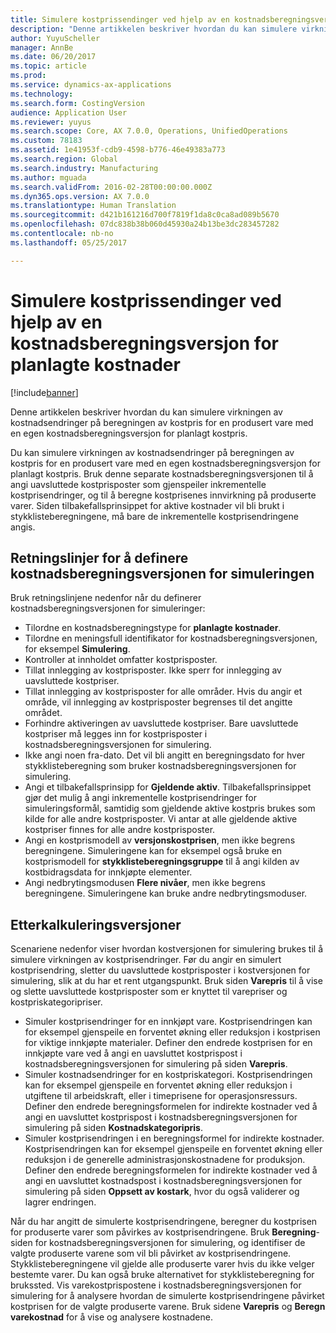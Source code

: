 ```yaml
---
title: Simulere kostprissendinger ved hjelp av en kostnadsberegningsversjon for planlagte kostnader
description: "Denne artikkelen beskriver hvordan du kan simulere virkningen av kostnadsendringer på beregningen av kostpris for en produsert vare med en egen kostnadsberegningsversjon for planlagt kostpris."
author: YuyuScheller
manager: AnnBe
ms.date: 06/20/2017
ms.topic: article
ms.prod: 
ms.service: dynamics-ax-applications
ms.technology: 
ms.search.form: CostingVersion
audience: Application User
ms.reviewer: yuyus
ms.search.scope: Core, AX 7.0.0, Operations, UnifiedOperations
ms.custom: 78183
ms.assetid: 1e41953f-cdb9-4598-b776-46e49383a773
ms.search.region: Global
ms.search.industry: Manufacturing
ms.author: mguada
ms.search.validFrom: 2016-02-28T00:00:00.000Z
ms.dyn365.ops.version: AX 7.0.0
ms.translationtype: Human Translation
ms.sourcegitcommit: d421b161216d700f7819f1da8c0ca8ad089b5670
ms.openlocfilehash: 07dc838b38b060d45930a24b13be3dc283457282
ms.contentlocale: nb-no
ms.lasthandoff: 05/25/2017

---
```


# <a name="simulate-cost-changes-by-using-a-costing-version-for-planned-costs"></a>Simulere kostprissendinger ved hjelp av en kostnadsberegningsversjon for planlagte kostnader

[!include[banner](../includes/banner.md)]


Denne artikkelen beskriver hvordan du kan simulere virkningen av kostnadsendringer på beregningen av kostpris for en produsert vare med en egen kostnadsberegningsversjon for planlagt kostpris.

Du kan simulere virkningen av kostnadsendringer på beregningen av kostpris for en produsert vare med en egen kostnadsberegningsversjon for planlagt kostpris. Bruk denne separate kostnadsberegningsversjonen til å angi uavsluttede kostprisposter som gjenspeiler inkrementelle kostprisendringer, og til å beregne kostprisenes innvirkning på produserte varer. Siden tilbakefallsprinsippet for aktive kostnader vil bli brukt i stykklisteberegningene, må bare de inkrementelle kostprisendringene angis.

## <a name="guidelines-for-defining-the-simulation-costing-version"></a>Retningslinjer for å definere kostnadsberegningsversjonen for simuleringen
Bruk retningslinjene nedenfor når du definerer kostnadsberegningsversjonen for simuleringer:

-   Tilordne en kostnadsberegningstype for **planlagte kostnader**.
-   Tilordne en meningsfull identifikator for kostnadsberegningsversjonen, for eksempel **Simulering**.
-   Kontroller at innholdet omfatter kostprisposter.
-   Tillat innlegging av kostprisposter. Ikke sperr for innlegging av uavsluttede kostpriser.
-   Tillat innlegging av kostprisposter for alle områder. Hvis du angir et område, vil innlegging av kostprisposter begrenses til det angitte området.
-   Forhindre aktiveringen av uavsluttede kostpriser. Bare uavsluttede kostpriser må legges inn for kostprisposter i kostnadsberegningsversjonen for simulering.
-   Ikke angi noen fra-dato. Det vil bli angitt en beregningsdato for hver stykklisteberegning som bruker kostnadsberegningsversjonen for simulering.
-   Angi et tilbakefallsprinsipp for **Gjeldende aktiv**. Tilbakefallsprinsippet gjør det mulig å angi inkrementelle kostprisendringer for simuleringsformål, samtidig som gjeldende aktive kostpris brukes som kilde for alle andre kostprisposter. Vi antar at alle gjeldende aktive kostpriser finnes for alle andre kostprisposter.
-   Angi en kostprismodell av **versjonskostprisen**, men ikke begrens beregningene. Simuleringene kan for eksempel også bruke en kostprismodell for **stykklisteberegningsgruppe** til å angi kilden av kostbidragsdata for innkjøpte elementer.
-   Angi nedbrytingsmodusen **Flere nivåer**, men ikke begrens beregningene. Simuleringene kan bruke andre nedbrytingsmoduser.

## <a name="costing-versions"></a>Etterkalkuleringsversjoner
Scenariene nedenfor viser hvordan kostversjonen for simulering brukes til å simulere virkningen av kostprisendringer. Før du angir en simulert kostprisendring, sletter du uavsluttede kostprisposter i kostversjonen for simulering, slik at du har et rent utgangspunkt. Bruk siden **Varepris** til å vise og slette uavsluttede kostprisposter som er knyttet til varepriser og kostpriskategoripriser.

-   Simuler kostprisendringer for en innkjøpt vare. Kostprisendringen kan for eksempel gjenspeile en forventet økning eller reduksjon i kostprisen for viktige innkjøpte materialer. Definer den endrede kostprisen for en innkjøpte vare ved å angi en uavsluttet kostprispost i kostnadsberegningsversjonen for simulering på siden **Varepris**.
-   Simuler kostnadsendringer for en kostpriskategori. Kostprisendringen kan for eksempel gjenspeile en forventet økning eller reduksjon i utgiftene til arbeidskraft, eller i timeprisene for operasjonsressurs. Definer den endrede beregningsformelen for indirekte kostnader ved å angi en uavsluttet kostprispost i kostnadsberegningsversjonen for simulering på siden **Kostnadskategoripris**.
-   Simuler kostprisendringen i en beregningsformel for indirekte kostnader. Kostprisendringen kan for eksempel gjenspeile en forventet økning eller reduksjon i de generelle administrasjonskostnadene for produksjon. Definer den endrede beregningsformelen for indirekte kostnader ved å angi en uavsluttet kostnadspost i kostnadsberegningsversjonen for simulering på siden **Oppsett av kostark**, hvor du også validerer og lagrer endringen.

Når du har angitt de simulerte kostprisendringene, beregner du kostprisen for produserte varer som påvirkes av kostprisendringene. Bruk **Beregning**-siden for kostnadsberegningsversjonen for simulering, og identifiser de valgte produserte varene som vil bli påvirket av kostprisendringene. Stykklisteberegningene vil gjelde alle produserte varer hvis du ikke velger bestemte varer. Du kan også bruke alternativet for stykklisteberegning for brukssted. Vis varekostprispostene i kostnadsberegningsversjonen for simulering for å analysere hvordan de simulerte kostprisendringene påvirket kostprisen for de valgte produserte varene. Bruk sidene **Varepris** og **Beregn varekostnad** for å vise og analysere kostnadene.




